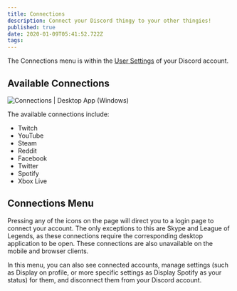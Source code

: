 ```yaml
---
title: Connections
description: Connect your Discord thingy to your other thingies!
published: true
date: 2020-01-09T05:41:52.722Z
tags: 
---
```


The Connections menu is within the [User Settings](/user-settings) of your Discord account. 

## Available Connections

![Connections | Desktop App (Windows)](https://nobody-loves.me/i/9fko.png)

The available connections include:
* Twitch
* YouTube
* Steam
* Reddit
* Facebook
* Twitter
* Spotify
* Xbox Live


## Connections Menu

Pressing any of the icons on the page will direct you to a login page to connect your account. The only exceptions to this are Skype and League of Legends, as these connections require the corresponding desktop application to be open. These connections are also unavailable on the mobile and browser clients.

In this menu, you can also see connected accounts, manage settings (such as Display on profile, or more specific settings as Display Spotify as your status) for them, and disconnect them from your Discord account.